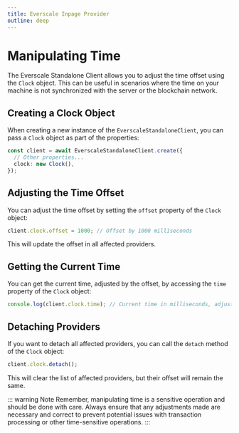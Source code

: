 ```yaml
---
title: Everscale Inpage Provider
outline: deep
---
```


# Manipulating Time

The Everscale Standalone Client allows you to adjust the time offset using the `Clock` object. This can be useful in scenarios where the time on your machine is not synchronized with the server or the blockchain network.

## Creating a Clock Object

When creating a new instance of the `EverscaleStandaloneClient`, you can pass a `Clock` object as part of the properties:

```typescript
const client = await EverscaleStandaloneClient.create({
  // Other properties...
  clock: new Clock(),
});
```

## Adjusting the Time Offset

You can adjust the time offset by setting the `offset` property of the `Clock` object:

```typescript
client.clock.offset = 1000; // Offset by 1000 milliseconds
```

This will update the offset in all affected providers.

## Getting the Current Time

You can get the current time, adjusted by the offset, by accessing the `time` property of the `Clock` object:

```typescript
console.log(client.clock.time); // Current time in milliseconds, adjusted by the offset
```

## Detaching Providers

If you want to detach all affected providers, you can call the `detach` method of the `Clock` object:

```typescript
client.clock.detach();
```

This will clear the list of affected providers, but their offset will remain the same.

::: warning Note
Remember, manipulating time is a sensitive operation and should be done with care. Always ensure that any adjustments made are necessary and correct to prevent potential issues with transaction processing or other time-sensitive operations.
:::
